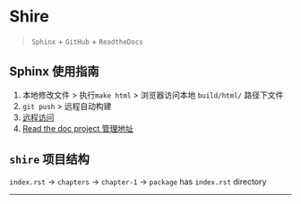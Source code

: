 # Shire

> `Sphinx` + `GitHub` + `ReadtheDocs`

## Sphinx 使用指南

1. 本地修改文件 > 执行`make html` > 浏览器访问本地 `build/html/` 路径下文件
2. `git push` > 远程自动构建
3. [远程访问][shire-url]
4. [Read the doc project 管理地址][rtfd-manage]

## `shire` 项目结构

`index.rst` -> `chapters` -> `chapter-1` -> `package` has `index.rst` directory

---
[shire-url]: http://shire.readthedocs.io/
[rtfd-manage]: https://readthedocs.org/projects/shire/
